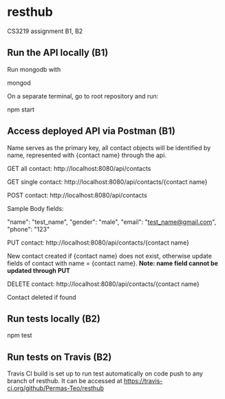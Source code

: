 # resthub
CS3219 assignment B1, B2

## Run the API locally (B1)

Run mongodb with 

mongod

On a separate terminal, go to root repository and run:

npm start

## Access deployed API via Postman (B1)

Name serves as the primary key, all contact objects will be identified by name, represented with {contact name} through the api. 

GET all contact: http://localhost:8080/api/contacts

GET single contact: http://localhost:8080/api/contacts/{contact name}

POST  contact: http://localhost:8080/api/contacts

Sample Body fields:

"name": "test_name",
"gender": "male",
"email": "test_name@gmail.com",
"phone": "123"

PUT contact: http://localhost:8080/api/contacts/{contact name}

New contact created if {contact name} does not exist, otherwise update fields of contact with name = {contact name}. **Note: name field cannot be updated through PUT**

DELETE contact: http://localhost:8080/api/contacts/{contact name}

Contact deleted if found

## Run tests locally (B2)

npm test


## Run tests on Travis (B2)

Travis CI build  is set up to run test automatically on code push to any branch of resthub. It can be accessed at https://travis-ci.org/github/Permas-Teo/resthub



